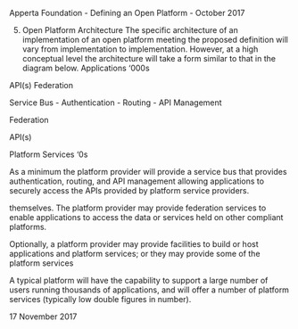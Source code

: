 Apperta Foundation - Defining an Open Platform - October 2017

5. Open Platform Architecture
The specific architecture of an implementation of an open platform meeting the
proposed definition will vary from implementation to implementation. However, at a high
conceptual level the architecture will take a form similar to that in the diagram below.
Applications ‘000s

API(s)
Federation

Service Bus - Authentication - Routing - API Management

Federation

API(s)

Platform Services ‘0s

As a minimum the platform provider
will provide a service bus that provides
authentication, routing, and API
management allowing applications to
securely access the APIs provided by
platform service providers.

themselves. The platform provider may
provide federation services to enable
applications to access the data or services
held on other compliant platforms.

Optionally, a platform provider may
provide facilities to build or host
applications and platform services; or they
may provide some of the platform services

A typical platform will have the capability
to support a large number of users running
thousands of applications, and will offer a
number of platform services (typically low
double figures in number).

17
November 2017

